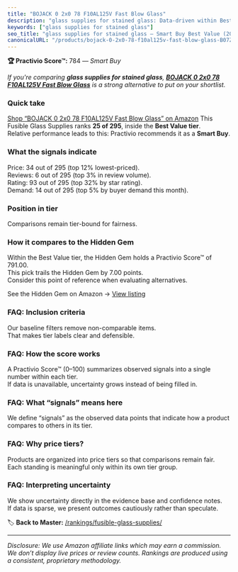```yaml
---
title: "BOJACK 0 2x0 78 F10AL125V Fast Blow Glass"
description: "glass supplies for stained glass: Data-driven within Best Value ranking using the Practivio Score™. Positioned by quality, value, demand, findability, momentum."
keywords: ["glass supplies for stained glass"]
seo_title: "glass supplies for stained glass — Smart Buy Best Value (2025)"
canonicalURL: "/products/bojack-0-2x0-78-f10al125v-fast-blow-glass-B07ZN35DHH/"
---
```


**🏆 Practivio Score™:** 784 — _Smart Buy_


*If you're comparing **glass supplies for stained glass**, **[BOJACK 0 2x0 78 F10AL125V Fast Blow Glass](https://www.amazon.com/dp/B07ZN35DHH?tag=practivio-20)** is a strong alternative to put on your shortlist.*
### Quick take
[Shop “BOJACK 0 2x0 78 F10AL125V Fast Blow Glass” on Amazon](https://www.amazon.com/dp/B07ZN35DHH?tag=practivio-20)
This Fusible Glass Supplies ranks **25 of 295**, inside the **Best Value tier**.  
Relative performance leads to this: Practivio recommends it as a **Smart Buy**.

### What the signals indicate
Price: 34 out of 295 (top 12% lowest-priced).  
Reviews: 6 out of 295 (top 3% in review volume).  
Rating: 93 out of 295 (top 32% by star rating).  
Demand: 14 out of 295 (top 5% by buyer demand this month).

### Position in tier
Comparisons remain tier-bound for fairness.

### How it compares to the Hidden Gem
Within the Best Value tier, the Hidden Gem holds a Practivio Score™ of 791.00.  
This pick trails the Hidden Gem by 7.00 points.  
Consider this point of reference when evaluating alternatives.  

See the Hidden Gem on Amazon → [View listing](https://www.amazon.com/dp/B081SFJ66D?tag=practivio-20)

### FAQ: Inclusion criteria
Our baseline filters remove non-comparable items.  
That makes tier labels clear and defensible.

### FAQ: How the score works
A Practivio Score™ (0–100) summarizes observed signals into a single number within each tier.  
If data is unavailable, uncertainty grows instead of being filled in.

### FAQ: What “signals” means here
We define “signals” as the observed data points that indicate how a product compares to others in its tier.

### FAQ: Why price tiers?
Products are organized into price tiers so that comparisons remain fair.  
Each standing is meaningful only within its own tier group.

### FAQ: Interpreting uncertainty
We show uncertainty directly in the evidence base and confidence notes.  
If data is sparse, we present outcomes cautiously rather than speculate.


🏷️ **Back to Master:** [/rankings/fusible-glass-supplies/](/rankings/fusible-glass-supplies/)

---
_Disclosure: We use Amazon affiliate links which may earn a commission. We don’t display live prices or review counts. Rankings are produced using a consistent, proprietary methodology._
